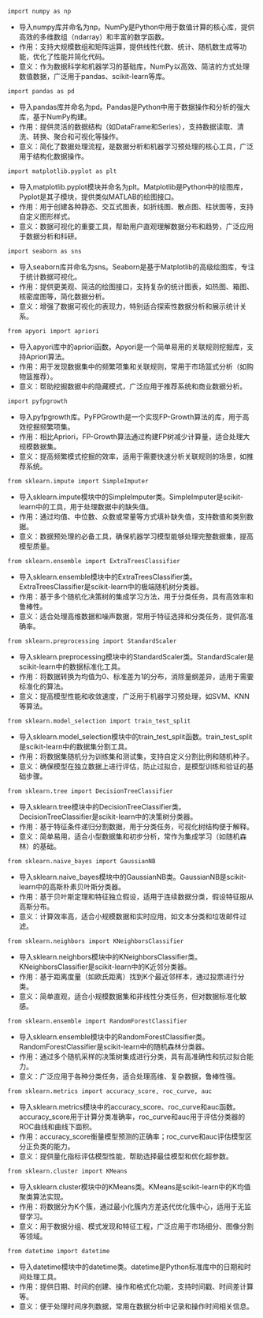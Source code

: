 `import numpy as np`
- 导入numpy库并命名为np。NumPy是Python中用于数值计算的核心库，提供高效的多维数组（ndarray）和丰富的数学函数。
- 作用：支持大规模数组和矩阵运算，提供线性代数、统计、随机数生成等功能，优化了性能并简化代码。
- 意义：作为数据科学和机器学习的基础库，NumPy以高效、简洁的方式处理数值数据，广泛用于pandas、scikit-learn等库。

`import pandas as pd`
- 导入pandas库并命名为pd。Pandas是Python中用于数据操作和分析的强大库，基于NumPy构建。
- 作用：提供灵活的数据结构（如DataFrame和Series），支持数据读取、清洗、转换、聚合和可视化等操作。
- 意义：简化了数据处理流程，是数据分析和机器学习预处理的核心工具，广泛用于结构化数据操作。

`import matplotlib.pyplot as plt`
- 导入matplotlib.pyplot模块并命名为plt。Matplotlib是Python中的绘图库，Pyplot是其子模块，提供类似MATLAB的绘图接口。
- 作用：用于创建各种静态、交互式图表，如折线图、散点图、柱状图等，支持自定义图形样式。
- 意义：数据可视化的重要工具，帮助用户直观理解数据分布和趋势，广泛应用于数据分析和科研。

`import seaborn as sns`
- 导入seaborn库并命名为sns。Seaborn是基于Matplotlib的高级绘图库，专注于统计数据可视化。
- 作用：提供更美观、简洁的绘图接口，支持复杂的统计图表，如热图、箱图、核密度图等，简化数据分析。
- 意义：增强了数据可视化的表现力，特别适合探索性数据分析和展示统计关系。

`from apyori import apriori`
- 导入apyori库中的apriori函数。Apyori是一个简单易用的关联规则挖掘库，支持Apriori算法。
- 作用：用于发现数据集中的频繁项集和关联规则，常用于市场篮式分析（如购物篮推荐）。
- 意义：帮助挖掘数据中的隐藏模式，广泛应用于推荐系统和商业数据分析。

`import pyfpgrowth`
- 导入pyfpgrowth库。PyFPGrowth是一个实现FP-Growth算法的库，用于高效挖掘频繁项集。
- 作用：相比Apriori，FP-Growth算法通过构建FP树减少计算量，适合处理大规模数据集。
- 意义：提高频繁模式挖掘的效率，适用于需要快速分析关联规则的场景，如推荐系统。

`from sklearn.impute import SimpleImputer`
- 导入sklearn.impute模块中的SimpleImputer类。SimpleImputer是scikit-learn中的工具，用于处理数据中的缺失值。
- 作用：通过均值、中位数、众数或常量等方式填补缺失值，支持数值和类别数据。
- 意义：数据预处理的必备工具，确保机器学习模型能够处理完整数据集，提高模型质量。

`from sklearn.ensemble import ExtraTreesClassifier`
- 导入sklearn.ensemble模块中的ExtraTreesClassifier类。ExtraTreesClassifier是scikit-learn中的极端随机树分类器。
- 作用：基于多个随机化决策树的集成学习方法，用于分类任务，具有高效率和鲁棒性。
- 意义：适合处理高维数据和噪声数据，常用于特征选择和分类任务，提供高准确率。

`from sklearn.preprocessing import StandardScaler`
- 导入sklearn.preprocessing模块中的StandardScaler类。StandardScaler是scikit-learn中的数据标准化工具。
- 作用：将数据转换为均值为0、标准差为1的分布，消除量纲差异，适用于需要标准化的算法。
- 意义：提高模型性能和收敛速度，广泛用于机器学习预处理，如SVM、KNN等算法。

`from sklearn.model_selection import train_test_split`
- 导入sklearn.model_selection模块中的train_test_split函数。train_test_split是scikit-learn中的数据集分割工具。
- 作用：将数据集随机分为训练集和测试集，支持自定义分割比例和随机种子。
- 意义：确保模型在独立数据上进行评估，防止过拟合，是模型训练和验证的基础步骤。

`from sklearn.tree import DecisionTreeClassifier`
- 导入sklearn.tree模块中的DecisionTreeClassifier类。DecisionTreeClassifier是scikit-learn中的决策树分类器。
- 作用：基于特征条件递归分割数据，用于分类任务，可视化树结构便于解释。
- 意义：简单易用，适合小型数据集和初步分析，常作为集成学习（如随机森林）的基础。

`from sklearn.naive_bayes import GaussianNB`
- 导入sklearn.naive_bayes模块中的GaussianNB类。GaussianNB是scikit-learn中的高斯朴素贝叶斯分类器。
- 作用：基于贝叶斯定理和特征独立假设，适用于连续数据分类，假设特征服从高斯分布。
- 意义：计算效率高，适合小规模数据和实时应用，如文本分类和垃圾邮件过滤。

`from sklearn.neighbors import KNeighborsClassifier`
- 导入sklearn.neighbors模块中的KNeighborsClassifier类。KNeighborsClassifier是scikit-learn中的K近邻分类器。
- 作用：基于距离度量（如欧氏距离）找到K个最近邻样本，通过投票进行分类。
- 意义：简单直观，适合小规模数据集和非线性分类任务，但对数据标准化敏感。

`from sklearn.ensemble import RandomForestClassifier`
- 导入sklearn.ensemble模块中的RandomForestClassifier类。RandomForestClassifier是scikit-learn中的随机森林分类器。
- 作用：通过多个随机采样的决策树集成进行分类，具有高准确性和抗过拟合能力。
- 意义：广泛应用于各种分类任务，适合处理高维、复杂数据，鲁棒性强。

`from sklearn.metrics import accuracy_score, roc_curve, auc`
- 导入sklearn.metrics模块中的accuracy_score、roc_curve和auc函数。accuracy_score用于计算分类准确率，roc_curve和auc用于评估分类器的ROC曲线和曲线下面积。
- 作用：accuracy_score衡量模型预测的正确率；roc_curve和auc评估模型区分正负类的能力。
- 意义：提供量化指标评估模型性能，帮助选择最佳模型和优化超参数。

`from sklearn.cluster import KMeans`
- 导入sklearn.cluster模块中的KMeans类。KMeans是scikit-learn中的K均值聚类算法实现。
- 作用：将数据分为K个簇，通过最小化簇内方差迭代优化簇中心，适用于无监督学习。
- 意义：用于数据分组、模式发现和特征工程，广泛应用于市场细分、图像分割等领域。

`from datetime import datetime`
- 导入datetime模块中的datetime类。datetime是Python标准库中的日期和时间处理工具。
- 作用：提供日期、时间的创建、操作和格式化功能，支持时间戳、时间差计算等。
- 意义：便于处理时间序列数据，常用在数据分析中记录和操作时间相关信息。